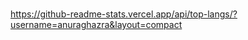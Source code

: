 <h1></h1>

<img>https://github-readme-stats.vercel.app/api/top-langs/?username=anuraghazra&layout=compact</img>
